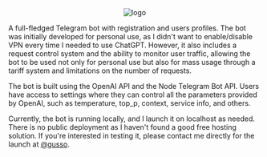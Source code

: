 <div align="center">
 <img src="https://cdn.discordapp.com/attachments/410547970505703436/1118539392093524088/image.png" alt="logo">
</div>

A full-fledged Telegram bot with registration and users profiles. The bot was initially developed for personal use, as I didn't want to enable/disable VPN every time I needed to use ChatGPT. However, it also includes a request control system and the ability to monitor user traffic, allowing the bot to be used not only for personal use but also for mass usage through a tariff system and limitations on the number of requests.

The bot is built using the OpenAI API and the Node Telegram Bot API. Users have access to settings where they can control all the parameters provided by OpenAI, such as temperature, top_p, context, service info, and others.

Currently, the bot is running locally, and I launch it on localhost as needed. There is no public deployment as I haven't found a good free hosting solution. If you're interested in testing it, please contact me directly for the launch at [@gusso](https://t.me/gusso).
